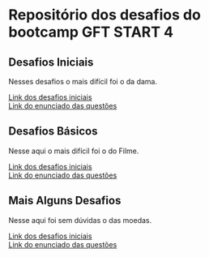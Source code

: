 # Repositório dos desafios do bootcamp GFT START 4

<h2> Desafios Iniciais</h2>
Nesses desafios o mais difícil foi o da dama.

[Link dos desafios iniciais](https://github.com/robinhosz/DesafioGFT4/tree/master/src/DesafioInicial1)
<br>
[Link do enunciado das questões](https://github.com/robinhosz/DesafioGFT4/blob/master/desafiosInicial.md)


<h2> Desafios Básicos</h2>
Nesse aqui o mais difícil foi o do Filme.

[Link dos desafios iniciais](https://github.com/robinhosz/DesafioGFT4/tree/master/src/DesafioBasico1)
<br>
[Link do enunciado das questões](https://github.com/robinhosz/DesafioGFT4/blob/master/desafiosBasicos.md)

<h2> Mais Alguns Desafios</h2>
Nesse aqui foi sem dúvidas o das moedas.

[Link dos desafios iniciais](https://github.com/robinhosz/DesafioGFT4/tree/master/src/Desafios)
<br>
[Link do enunciado das questões](https://github.com/robinhosz/DesafioGFT4/blob/master/DesafiosGFT.md)

